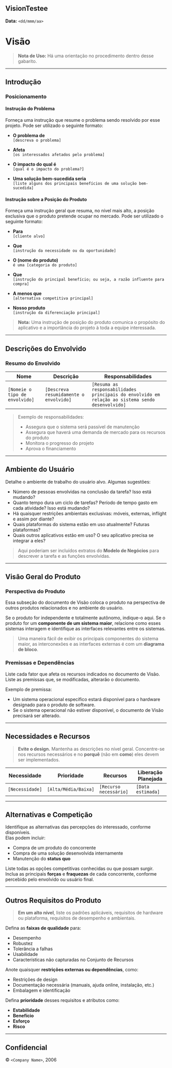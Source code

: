 # <Project Name>

## VisionTestee

**Data:** `<dd/mmm/aa>`

## <Nome do Projeto>

# Visão

> **Nota de Uso:** Há uma orientação no procedimento dentro desse gabarito.

---

## Introdução

### Posicionamento

#### Instrução do Problema

Forneça uma instrução que resume o problema sendo resolvido por esse projeto. Pode ser utilizado o seguinte formato:

- **O problema de**  
  `[descreva o problema]`

- **Afeta**  
  `[os interessados afetados pelo problema]`

- **O impacto do qual é**  
  `[qual é o impacto do problema?]`

- **Uma solução bem-sucedida seria**  
  `[liste alguns dos principais benefícios de uma solução bem-sucedida]`

#### Instrução sobre a Posição do Produto

Forneça uma instrução geral que resuma, no nível mais alto, a posição exclusiva que o produto pretende ocupar no mercado. Pode ser utilizado o seguinte formato:

- **Para**  
  `[cliente alvo]`

- **Que**  
  `[instrução da necessidade ou da oportunidade]`

- **O (nome do produto)**  
  `é uma [categoria do produto]`

- **Que**  
  `[instrução do principal benefício; ou seja, a razão influente para compra]`

- **A menos que**  
  `[alternativa competitiva principal]`

- **Nosso produto**  
  `[instrução da diferenciação principal]`

> **Nota:** Uma instrução de posição do produto comunica o propósito do aplicativo e a importância do projeto à toda a equipe interessada.

---

## Descrições do Envolvido

### Resumo do Envolvido

| Nome  | Descrição | Responsabilidades |
|-------|-----------|------------------|
| `[Nomeie o tipo de envolvido]` | `[Descreva resumidamente o envolvido]` | `[Resuma as responsabilidades principais do envolvido em relação ao sistema sendo desenvolvido]` |

> Exemplo de responsabilidades:  
> - Assegura que o sistema será passível de manutenção  
> - Assegura que haverá uma demanda de mercado para os recursos do produto  
> - Monitora o progresso do projeto  
> - Aprova o financiamento  

---

## Ambiente do Usuário

Detalhe o ambiente de trabalho do usuário alvo. Algumas sugestões:

- Número de pessoas envolvidas na conclusão da tarefa? Isso está mudando?
- Quanto tempo dura um ciclo de tarefas? Período de tempo gasto em cada atividade? Isso está mudando?
- Há quaisquer restrições ambientais exclusivas: móveis, externas, inflight e assim por diante?
- Quais plataformas do sistema estão em uso atualmente? Futuras plataformas?
- Quais outros aplicativos estão em uso? O seu aplicativo precisa se integrar a eles?

> Aqui poderiam ser incluídos extratos do **Modelo de Negócios** para descrever a tarefa e as funções envolvidas.

---

## Visão Geral do Produto

### Perspectiva do Produto

Essa subseção do documento de Visão coloca o produto na perspectiva de outros produtos relacionados e no ambiente do usuário.

Se o produto for independente e totalmente autônomo, indique-o aqui. Se o produto for um **componente de um sistema maior**, relacione como esses sistemas interagem e identifique as interfaces relevantes entre os sistemas.

> Uma maneira fácil de exibir os principais componentes do sistema maior, as interconexões e as interfaces externas é com um **diagrama de bloco**.

### Premissas e Dependências

Liste cada fator que afeta os recursos indicados no documento de Visão. Liste as premissas que, se modificadas, alterarão o documento.

Exemplo de premissa:  
- Um sistema operacional específico estará disponível para o hardware designado para o produto de software.  
- Se o sistema operacional não estiver disponível, o documento de Visão precisará ser alterado.

---

## Necessidades e Recursos

> **Evite o design.** Mantenha as descrições no nível geral. Concentre-se nos recursos necessários e no **porquê** (não em **como**) eles devem ser implementados.

| Necessidade | Prioridade | Recursos | Liberação Planejada |
|------------|-----------|---------|-------------------|
| `[Necessidade]` | `[Alta/Média/Baixa]` | `[Recurso necessário]` | `[Data estimada]` |

---

## Alternativas e Competição

Identifique as alternativas das percepções do interessado, conforme disponíveis.  
Elas podem incluir:

- Compra de um produto do concorrente
- Compra de uma solução desenvolvida internamente
- Manutenção do **status quo**

Liste todas as opções competitivas conhecidas ou que possam surgir.  
Inclua as principais **forças** e **fraquezas** de cada concorrente, conforme percebido pelo envolvido ou usuário final.

---

## Outros Requisitos do Produto

> **Em um alto nível**, liste os padrões aplicáveis, requisitos de hardware ou plataforma, requisitos de desempenho e ambientais.

Defina as **faixas de qualidade** para:

- Desempenho
- Robustez
- Tolerância a falhas
- Usabilidade
- Características não capturadas no Conjunto de Recursos

Anote quaisquer **restrições externas ou dependências**, como:

- Restrições de design
- Documentação necessária (manuais, ajuda online, instalação, etc.)
- Embalagem e identificação

Defina **prioridade** desses requisitos e atributos como:

- **Estabilidade**
- **Benefício**
- **Esforço**
- **Risco**

---

## Confidencial

© `<Company Name>`, 2006
